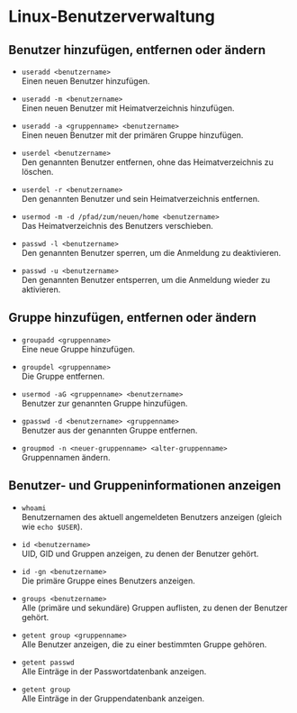 # Linux-Benutzerverwaltung


## Benutzer hinzufügen, entfernen oder ändern
- `useradd <benutzername>`  
  Einen neuen Benutzer hinzufügen.

- `useradd -m <benutzername>`  
  Einen neuen Benutzer mit Heimatverzeichnis hinzufügen.

- `useradd -a <gruppenname> <benutzername>`  
  Einen neuen Benutzer mit der primären Gruppe hinzufügen.

- `userdel <benutzername>`  
  Den genannten Benutzer entfernen, ohne das Heimatverzeichnis zu löschen.

- `userdel -r <benutzername>`  
  Den genannten Benutzer und sein Heimatverzeichnis entfernen.

- `usermod -m -d /pfad/zum/neuen/home <benutzername>`  
  Das Heimatverzeichnis des Benutzers verschieben.

- `passwd -l <benutzername>`  
  Den genannten Benutzer sperren, um die Anmeldung zu deaktivieren.

- `passwd -u <benutzername>`  
  Den genannten Benutzer entsperren, um die Anmeldung wieder zu aktivieren.

## Gruppe hinzufügen, entfernen oder ändern
- `groupadd <gruppenname>`  
  Eine neue Gruppe hinzufügen.

- `groupdel <gruppenname>`  
  Die Gruppe entfernen.

- `usermod -aG <gruppenname> <benutzername>`  
  Benutzer zur genannten Gruppe hinzufügen.

- `gpasswd -d <benutzername> <gruppenname>`  
  Benutzer aus der genannten Gruppe entfernen.

- `groupmod -n <neuer-gruppenname> <alter-gruppenname>`  
  Gruppennamen ändern.

## Benutzer- und Gruppeninformationen anzeigen
- `whoami`  
  Benutzernamen des aktuell angemeldeten Benutzers anzeigen (gleich wie `echo $USER`).

- `id <benutzername>`  
  UID, GID und Gruppen anzeigen, zu denen der Benutzer gehört.

- `id -gn <benutzername>`  
  Die primäre Gruppe eines Benutzers anzeigen.

- `groups <benutzername>`  
  Alle (primäre und sekundäre) Gruppen auflisten, zu denen der Benutzer gehört.

- `getent group <gruppenname>`  
  Alle Benutzer anzeigen, die zu einer bestimmten Gruppe gehören.

- `getent passwd`  
  Alle Einträge in der Passwortdatenbank anzeigen.

- `getent group`  
  Alle Einträge in der Gruppendatenbank anzeigen.
